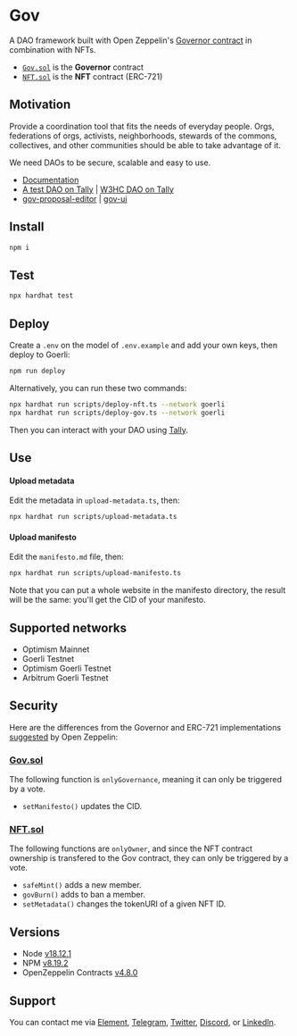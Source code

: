 # Gov

A DAO framework built with Open Zeppelin's [Governor contract](https://docs.openzeppelin.com/contracts/4.x/governance#governor) in combination with NFTs.

- [`Gov.sol`](https://github.com/web3-hackers-collective/dao-contracts/blob/main/contracts/Gov.sol) is the **Governor** contract
- [`NFT.sol`](https://github.com/web3-hackers-collective/dao-contracts/blob/main/contracts/NFT.sol) is the **NFT** contract (ERC-721)

## Motivation

Provide a coordination tool that fits the needs of everyday people. Orgs, federations of orgs, activists, neighborhoods, stewards of the commons, collectives, and other communities should be able to take advantage of it. 

We need DAOs to be secure, scalable and easy to use.

- [Documentation](https://w3hc.github.io/gov-docs/)
- [A test DAO on Tally](https://www.tally.xyz/gov/girlygov-64) | [W3HC DAO on Tally](https://www.tally.xyz/gov/w3hc)
- [gov-proposal-editor](https://github.com/w3hc/gov-proposal-editor) | [gov-ui](https://github.com/w3hc/gov-ui)

## Install

```sh
npm i
```

## Test

```sh
npx hardhat test
```

## Deploy

Create a `.env` on the model of `.env.example` and add your own keys, then deploy to Goerli:

```sh
npm run deploy
```

Alternatively, you can run these two commands:

```sh
npx hardhat run scripts/deploy-nft.ts --network goerli
npx hardhat run scripts/deploy-gov.ts --network goerli
```

Then you can interact with your DAO using [Tally](https://www.tally.xyz/).

## Use

#### Upload metadata

Edit the metadata in `upload-metadata.ts`, then:

```sh
npx hardhat run scripts/upload-metadata.ts
```

#### Upload manifesto

Edit the `manifesto.md` file, then:

```sh
npx hardhat run scripts/upload-manifesto.ts
```

Note that you can put a whole website in the manifesto directory, the result will be the same: you'll get the CID of your manifesto.

## Supported networks

- Optimism Mainnet
- Goerli Testnet
- Optimism Goerli Testnet
- Arbitrum Goerli Testnet

## Security

Here are the differences from the Governor and ERC-721 implementations [suggested](https://wizard.openzeppelin.com/#governor) by Open Zeppelin:

### [Gov.sol](https://github.com/w3hc/gov/blob/main/contracts/Gov.sol)

The following function is `onlyGovernance`, meaning it can only be triggered by a vote.

- `setManifesto()` updates the CID.

### [NFT.sol](https://github.com/w3hc/gov/blob/main/contracts/NFT.sol)

The following functions are `onlyOwner`, and since the NFT contract ownership is transfered to the Gov contract, they can only be triggered by a vote.

- `safeMint()` adds a new member.
- `govBurn()` adds to ban a member.
- `setMetadata()` changes the tokenURI of a given NFT ID.

## Versions

- Node [v18.12.1](https://nodejs.org/uk/blog/release/v18.12.1/)
- NPM [v8.19.2](https://github.com/npm/cli/releases/tag/v8.19.2)
- OpenZeppelin Contracts [v4.8.0](https://github.com/OpenZeppelin/openzeppelin-contracts/releases/tag/v4.8.0)

## Support

You can contact me via [Element](https://matrix.to/#/@julienbrg:matrix.org), [Telegram](https://t.me/julienbrg), [Twitter](https://twitter.com/julienbrg), [Discord](https://discord.gg/bHKJV3NWUQ), or [LinkedIn](https://www.linkedin.com/in/julienberanger/).